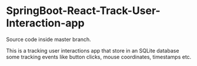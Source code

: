 # SpringBoot-React-Track-User-Interaction-app
Source code inside master branch.

This is a tracking user interactions app that store in an SQLite database some tracking events like button clicks, mouse coordinates, timestamps etc.
